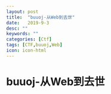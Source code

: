 ```yaml
---
layout: post
title:  "buuoj-从Web到去世"
date:   2019-9-3
desc: ""
keywords: ""
categories: [Ctf]
tags: [CTF,buuoj,Web]
icon: icon-html
---
```


# buuoj-从Web到去世

